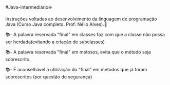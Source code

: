 #Java-intermediário☕

Instruções voltadas ao desenvolvimento da linguagem de programação Java (Curso Java completo. Prof: Nélio Alves).🥰

📚- A palavra reservada "final" em classes faz com que a classe não possa ser herdada(evitando a criação de subclasses)

📚- A palavra reservada "final" em métosos, evita que o método seja sobrescrito.

📚- É aconselhável a utilização do "final" em métodos que já foram sobrescritos (por questão de segurança)
